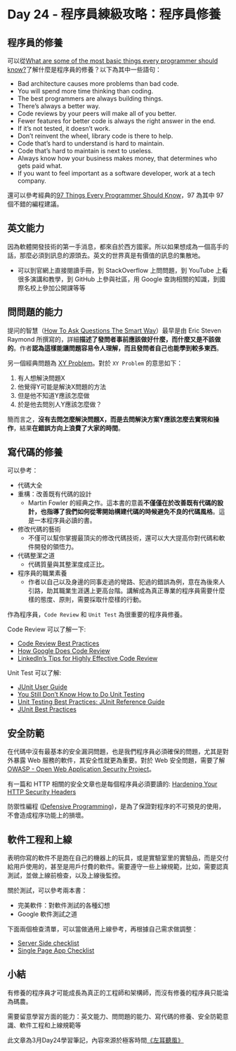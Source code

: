 # Day 24 - 程序員練級攻略：程序員修養

## 程序員的修養

可以從[What are some of the most basic things every programmer should know?](https://www.quora.com/What-are-some-of-the-most-basic-things-every-programmer-should-know)了解什麼是程序員的修養？以下為其中一些語句：
- Bad architecture causes more problems than bad code.
- You will spend more time thinking than coding.
- The best programmers are always building things.
- There’s always a better way.
- Code reviews by your peers will make all of you better.
- Fewer features for better code is always the right answer in the end.
- If it’s not tested, it doesn’t work.
- Don’t reinvent the wheel, library code is there to help.
- Code that’s hard to understand is hard to maintain.
- Code that’s hard to maintain is next to useless.
- Always know how your business makes money, that determines who gets paid what.
- If you want to feel important as a software developer, work at a tech company.

還可以參考經典的[97 Things Every Programmer Should Know](https://97-things-every-x-should-know.gitbooks.io/97-things-every-programmer-should-know/content/en/index.html)，97 為其中 97 個不錯的編程建議。

## 英文能力

因為軟體開發技術的第一手消息，都來自於西方國家。所以如果想成為一個高手的話，那麼必須到訊息的源頭去。英文的世界真是有價值的訊息的集散地。
- 可以到官網上直接閱讀手冊，到 StackOverflow 上問問題，到 YouTube 上看很多演講和教學，到 GitHub 上參與社區，用 Google 查詢相關的知識，到國際名校上參加公開課等等

## 問問題的能力

提问的智慧（[How To Ask Questions The Smart Way](http://www.catb.org/~esr/faqs/smart-questions.html)）最早是由 Eric Steven Raymond 所撰寫的，詳細**描述了發問者事前應該做好什麼，而什麼又是不該做的**。作者**認為這樣能讓問題容易令人理解，而且發問者自己也能學到較多東西**。

另一個經典問題為 [XY Problem](https://xyproblem.info)。對於 `XY Problem` 的意思如下：

1. 有人想解決問題X
2. 他覺得Y可能是解決X問題的方法
3. 但是他不知道Y應該怎麼做
4. 於是他去問別人Y應該怎麼做？

簡而言之，**沒有去問怎麼解決問題X，而是去問解決方案Y應該怎麼去實現和操作**，結果**在錯誤方向上浪費了大家的時間**。

## 寫代碼的修養

可以參考：
- 代碼大全
- 重構：改善既有代碼的設計
    - Martin Fowler 的經典之作。這本書的意義**不僅僅在於改善既有代碼的設計，也指導了我們如何從零開始構建代碼的時候避免不良的代碼風格**。這是一本程序員必讀的書。
- 修改代碼的藝術
    - 不僅可以幫你掌握最頂尖的修改代碼技術，還可以大大提高你對代碼和軟件開發的領悟力。
- 代碼整潔之道
    - 代碼質量與其整潔度成正比。
- 程序員的職業素養
    - 作者以自己以及身邊的同事走過的彎路、犯過的錯誤為例，意在為後來人引路，助其職業生涯邁上更高台階。講解成為真正專業的程序員需要什麼樣的態度、原則，需要採取什麼樣的行動。

作為程序員，`Code Review` 和 `Unit Test` 為很重要的程序員修養。

Code Review 可以了解一下:
- [Code Review Best Practices](https://blog.palantir.com/code-review-best-practices-19e02780015f)
- [How Google Does Code Review](https://dzone.com/articles/how-google-does-code-review)
- [LinkedIn’s Tips for Highly Effective Code Review](https://thenewstack.io/linkedin-code-review/)

Unit Test 可以了解:
- [JUnit User Guide](https://junit.org/junit5/docs/current/user-guide/)
- [You Still Don’t Know How to Do Unit Testing](https://stackify.com/unit-testing-basics-best-practices/)
- [Unit Testing Best Practices: JUnit Reference Guide](https://dzone.com/articles/unit-testing-best-practices)
- [JUnit Best Practices](http://www.kyleblaney.com/junit-best-practices/)


## 安全防範
在代碼中沒有最基本的安全漏洞問題，也是我們程序員必須確保的問題，尤其是對外暴露 Web 服務的軟件，其安全性就更為重要。對於 Web 安全問題，需要了解 [OWASP - Open Web Application Security Project](https://owasp.org)。

有一篇和 HTTP 相關的安全文章也是每個程序員必須要讀的: [Hardening Your HTTP Security Headers](https://www.keycdn.com/blog/http-security-headers/)

防禦性編程 ([Defensive Programming](https://en.wikipedia.org/wiki/Defensive_programming))，是為了保證對程序的不可預見的使用，不會造成程序功能上的損壞。

## 軟件工程和上線

表明你寫的軟件不是跑在自己的機器上的玩具，或是實驗室里的實驗品，而是交付給用戶使用的，甚至是用戶付費的軟件。需要遵守一些上線規範，比如，需要認真測試，並做上線前檢查，以及上線後監控。

關於測試，可以參考兩本書：
- 完美軟件：對軟件測試的各種幻想
- Google 軟件測試之道

下面兩個檢查清單，可以當做通用上線參考，再根據自己需求做調整：
- [Server Side checklist](https://github.com/mtdvio/going-to-production/blob/master/serverside-checklist.md)
- [Single Page App Checklist](https://github.com/mtdvio/going-to-production/blob/master/spa-checklist.md)

## 小結

有修養的程序員才可能成長為真正的工程師和架構師，而沒有修養的程序員只能淪為碼農。

需要留意學習方面的能力：英文能力、問問題的能力、寫代碼的修養、安全防範意識、軟件工程和上線規範等

此文章為3月Day24學習筆記，內容來源於極客時間[《左耳聽風》](https://time.geekbang.org/column/article/8700)